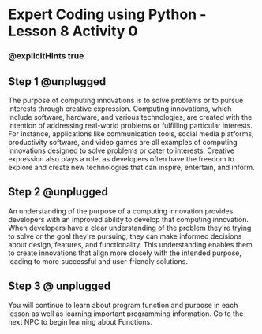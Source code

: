 # Expert Coding using Python - Lesson 8 Activity 0
### @explicitHints true

## Step 1 @unplugged

The purpose of computing innovations is to solve problems or to pursue interests through creative expression.
Computing innovations, which include software, hardware, and various technologies, are created with the intention of addressing real-world problems or fulfilling particular interests. For instance, applications like communication tools, social media platforms, productivity software, and video games are all examples of computing innovations designed to solve problems or cater to interests. Creative expression also plays a role, as developers often have the freedom to explore and create new technologies that can inspire, entertain, and inform.

## Step 2 @unplugged
An understanding of the purpose of a computing innovation provides developers with an improved ability to develop that computing innovation.
When developers have a clear understanding of the problem they're trying to solve or the goal they're pursuing, they can make informed decisions about design, features, and functionality. This understanding enables them to create innovations that align more closely with the intended purpose, leading to more successful and user-friendly solutions.

## Step 3 @ unplugged

You will continue to learn about program function and purpose in each lesson as well as learning important programming information. 
Go to the next NPC to begin learning about Functions. 